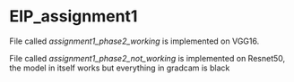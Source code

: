 # EIP_assignment1

File called *assignment1_phase2_working* is implemented on VGG16.

File called *assignment1_phase2_not_working* is implemented on Resnet50, the model in itself works but everything in gradcam is black
